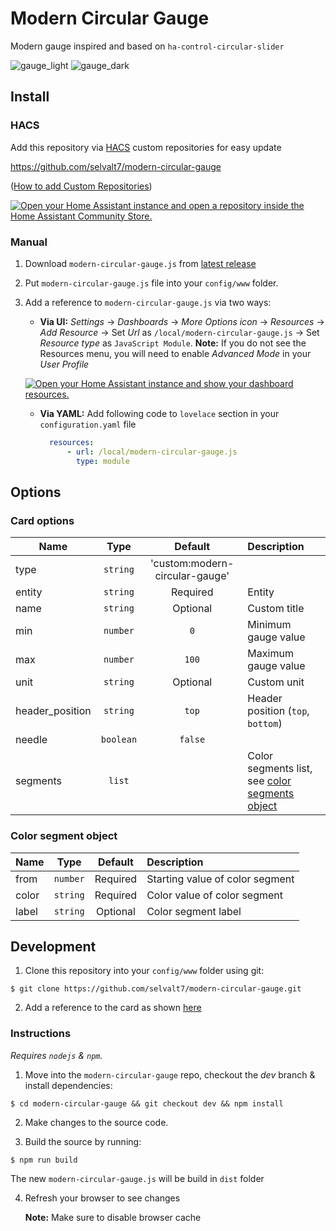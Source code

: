 # Modern Circular Gauge

Modern gauge inspired and based on `ha-control-circular-slider`

![gauge_light](https://github.com/user-attachments/assets/85c04764-ab11-4677-92b6-3265ed8b0aea)
![gauge_dark](https://github.com/user-attachments/assets/4742d28e-5156-46ab-b3d1-f5d9eceb4d81)

## Install

### HACS

Add this repository via [HACS](https://hacs.xyz/) custom repositories for easy update

https://github.com/selvalt7/modern-circular-gauge

([How to add Custom Repositories](https://hacs.xyz/docs/faq/custom_repositories/))

[![Open your Home Assistant instance and open a repository inside the Home Assistant Community Store.](https://my.home-assistant.io/badges/hacs_repository.svg)](https://my.home-assistant.io/redirect/hacs_repository/?owner=selvalt7&repository=modern-circular-gauge&category=plugin)

### Manual

1. Download `modern-circular-gauge.js` from [latest release](https://github.com/selvalt7/modern-circular-gauge/releases/latest)
2. Put `modern-circular-gauge.js` file into your `config/www` folder.
3. Add a reference to `modern-circular-gauge.js` via two ways:
    - **Via UI:** _Settings_ → _Dashboards_ → _More Options icon_ → _Resources_ → _Add Resource_ → Set _Url_ as `/local/modern-circular-gauge.js` → Set _Resource type_ as `JavaScript Module`.
      **Note:** If you do not see the Resources menu, you will need to enable _Advanced Mode_ in your _User Profile_

     [![Open your Home Assistant instance and show your dashboard resources.](https://my.home-assistant.io/badges/lovelace_resources.svg)](https://my.home-assistant.io/redirect/lovelace_resources/)

    - **Via YAML:** Add following code to `lovelace` section in your `configuration.yaml` file
      ```yaml
        resources:
            - url: /local/modern-circular-gauge.js
              type: module
      ```

## Options

### Card options

| Name | Type | Default | Description |
|------|:----:|:-------:|:------------|
| type | `string` | 'custom:modern-circular-gauge' |
| entity | `string` | Required | Entity
| name | `string` | Optional | Custom title
| min | `number` | `0` | Minimum gauge value
| max | `number` | `100` | Maximum gauge value
| unit | `string` | Optional | Custom unit
| header_position | `string` | `top` | Header position (`top`, `bottom`)
| needle | `boolean` | `false` | 
| segments | `list` | | Color segments list, see [color segments object](#color-segment-object)

### Color segment object
| Name | Type | Default | Description |
|------|:----:|:-------:|:------------|
| from | `number` | Required | Starting value of color segment
| color | `string` | Required | Color value of color segment
| label | `string` | Optional | Color segment label

## Development

1. Clone this repository into your `config/www` folder using git:
```
$ git clone https://github.com/selvalt7/modern-circular-gauge.git
```
2. Add a reference to the card as shown [here](#manual)


### Instructions

*Requires `nodejs` & `npm`.*

1. Move into the `modern-circular-gauge` repo, checkout the *dev* branch & install dependencies:
```console
$ cd modern-circular-gauge && git checkout dev && npm install
```

2. Make changes to the source code.

3. Build the source by running:
```console
$ npm run build
```
The new `modern-circular-gauge.js` will be build in `dist` folder

4. Refresh your browser to see changes
   
   **Note:** Make sure to disable browser cache
